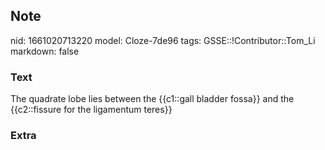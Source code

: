 ## Note
nid: 1661020713220
model: Cloze-7de96
tags: GSSE::!Contributor::Tom_Li
markdown: false

### Text
<div>
  The quadrate lobe lies between the {{c1::gall bladder fossa}} and
  the {{c2::fissure for the ligamentum teres}}
</div>

### Extra

